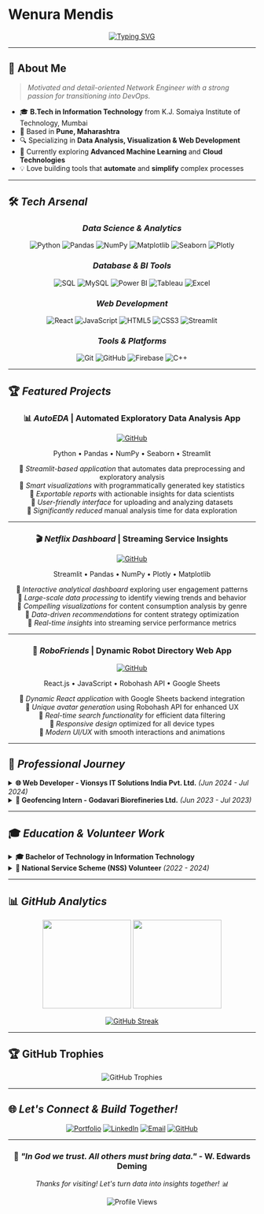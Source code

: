 # Wenura Mendis

<div align="center">
  
[![Typing SVG](https://readme-typing-svg.demolab.com?font=Fira+Code&size=22&pause=1000&color=00D4FF&center=true&vCenter=true&width=600&lines=DevOps+Enthusiast+%7C+Kubernetes;Cloud+Engineer+%7C+Terraform;Network+Expert;Always+Learning+%7C+Always+Building)](https://git.io/typing-svg)

</div>

---

## 🚀 About Me

> *Motivated and detail-oriented Network Engineer with a strong passion for transitioning into DevOps.*

- 🎓 **B.Tech in Information Technology** from K.J. Somaiya Institute of Technology, Mumbai
- 📍 Based in **Pune, Maharashtra**
- 🔍 Specializing in **Data Analysis, Visualization & Web Development**
- 🌱 Currently exploring **Advanced Machine Learning** and **Cloud Technologies**
- 💡 Love building tools that **automate** and **simplify** complex processes

---


## 🛠 *Tech Arsenal*

<div align="center">

### *Data Science & Analytics*
![Python](https://img.shields.io/badge/Python-3776AB?style=for-the-badge&logo=python&logoColor=white)
![Pandas](https://img.shields.io/badge/Pandas-150458?style=for-the-badge&logo=pandas&logoColor=white)
![NumPy](https://img.shields.io/badge/NumPy-013243?style=for-the-badge&logo=numpy&logoColor=white)
![Matplotlib](https://img.shields.io/badge/Matplotlib-11557c?style=for-the-badge&logo=plotly&logoColor=white)
![Seaborn](https://img.shields.io/badge/Seaborn-3776AB?style=for-the-badge&logo=python&logoColor=white)
![Plotly](https://img.shields.io/badge/Plotly-3F4F75?style=for-the-badge&logo=plotly&logoColor=white)

### *Database & BI Tools*
![SQL](https://img.shields.io/badge/SQL-336791?style=for-the-badge&logo=postgresql&logoColor=white)
![MySQL](https://img.shields.io/badge/MySQL-4479A1?style=for-the-badge&logo=mysql&logoColor=white)
![Power BI](https://img.shields.io/badge/Power_BI-F2C811?style=for-the-badge&logo=powerbi&logoColor=black)
![Tableau](https://img.shields.io/badge/Tableau-E97627?style=for-the-badge&logo=tableau&logoColor=white)
![Excel](https://img.shields.io/badge/Microsoft_Excel-217346?style=for-the-badge&logo=microsoft-excel&logoColor=white)

### *Web Development*
![React](https://img.shields.io/badge/React-20232A?style=for-the-badge&logo=react&logoColor=61DAFB)
![JavaScript](https://img.shields.io/badge/JavaScript-323330?style=for-the-badge&logo=javascript&logoColor=F7DF1E)
![HTML5](https://img.shields.io/badge/HTML5-E34F26?style=for-the-badge&logo=html5&logoColor=white)
![CSS3](https://img.shields.io/badge/CSS3-1572B6?style=for-the-badge&logo=css3&logoColor=white)
![Streamlit](https://img.shields.io/badge/Streamlit-FF4B4B?style=for-the-badge&logo=streamlit&logoColor=white)

### *Tools & Platforms*
![Git](https://img.shields.io/badge/Git-F05032?style=for-the-badge&logo=git&logoColor=white)
![GitHub](https://img.shields.io/badge/GitHub-100000?style=for-the-badge&logo=github&logoColor=white)
![Firebase](https://img.shields.io/badge/Firebase-FFCA28?style=for-the-badge&logo=firebase&logoColor=black)
![C++](https://img.shields.io/badge/C++-00599C?style=for-the-badge&logo=cplusplus&logoColor=white)

</div>

---

## 🏆 *Featured Projects*

<div align="center">
  
### 📊 *AutoEDA* | Automated Exploratory Data Analysis App
[![GitHub](https://img.shields.io/badge/GitHub-100000?style=for-the-badge&logo=github&logoColor=white)](https://github.com/sanajjadhav15/AutoEDA)

Python • Pandas • NumPy • Seaborn • Streamlit

🔹 *Streamlit-based application* that automates data preprocessing and exploratory analysis  
🔹 *Smart visualizations* with programmatically generated key statistics  
🔹 *Exportable reports* with actionable insights for data scientists  
🔹 *User-friendly interface* for uploading and analyzing datasets  
🔹 *Significantly reduced* manual analysis time for data exploration

---

### 🎬 *Netflix Dashboard* | Streaming Service Insights
[![GitHub](https://img.shields.io/badge/GitHub-100000?style=for-the-badge&logo=github&logoColor=white)](https://github.com/sanajjadhav15/Streaming-Service-Insights)

Streamlit • Pandas • NumPy • Plotly • Matplotlib

🔹 *Interactive analytical dashboard* exploring user engagement patterns  
🔹 *Large-scale data processing* to identify viewing trends and behavior  
🔹 *Compelling visualizations* for content consumption analysis by genre  
🔹 *Data-driven recommendations* for content strategy optimization  
🔹 *Real-time insights* into streaming service performance metrics

---

### 🤖 *RoboFriends* | Dynamic Robot Directory Web App
[![GitHub](https://img.shields.io/badge/GitHub-100000?style=for-the-badge&logo=github&logoColor=white)](https://github.com/sanajjadhav15/Robofriends)

React.js • JavaScript • Robohash API • Google Sheets

🔹 *Dynamic React application* with Google Sheets backend integration  
🔹 *Unique avatar generation* using Robohash API for enhanced UX  
🔹 *Real-time search functionality* for efficient data filtering  
🔹 *Responsive design* optimized for all device types  
🔹 *Modern UI/UX* with smooth interactions and animations

</div>

---

## 💼 *Professional Journey*

<details>
<summary><b>🌐 Web Developer - Vionsys IT Solutions India Pvt. Ltd.</b> <i>(Jun 2024 - Jul 2024)</i></summary>

- 🚀 *Developed client-specific web solutions* focusing on responsive UI design and performance optimization using ReactJS and Next.js
- 🤝 *Collaborated with cross-functional teams* to implement requested features and troubleshoot issues
- 📊 *Contributed to performance analysis* of web applications by monitoring key metrics and user feedback
- ⏰ *Ensured on-time delivery* of project milestones through effective project management

</details>

<details>
<summary><b>🌾 Geofencing Intern - Godavari Biorefineries Ltd.</b> <i>(Jun 2023 - Jul 2023)</i></summary>

- 🗺️ *Mapped agricultural land* and collected crop data using Google Earth and Excel for accurate tracking
- 👨‍🌾 *Conducted field visits* and communicated with local farmers in Hindi and Marathi
- 📈 *Analyzed geographical data* to identify optimal land usage patterns and improve crop yield prediction models
- 🎯 *Enhanced data collection processes* for better agricultural insights

</details>

---

## 🎓 *Education & Volunteer Work*

<details>
<summary><b>🎓 Bachelor of Technology in Information Technology</b></summary>

**K.J. Somaiya Institute of Technology, Mumbai** *(2021 - 2025)*
- Strong foundation in programming, data structures, and software development
- Specialized coursework in data analysis and web development

</details>

<details>
<summary><b>🤝 National Service Scheme (NSS) Volunteer</b> <i>(2022 - 2024)</i></summary>

- 🌟 *Participated in social initiatives* and community service projects
- 💪 *Strengthened teamwork, leadership, and organizational skills*
- 🏆 *Contributed to various community development programs*

</details>

---

## 📊 *GitHub Analytics*

<div align="center">
  
<img height="180em" src="https://github-readme-stats.vercel.app/api?username=sanajjadhav15&show_icons=true&theme=tokyonight&include_all_commits=true&count_private=true"/>
<img height="180em" src="https://github-readme-stats.vercel.app/api/top-langs/?username=sanajjadhav15&layout=compact&langs_count=8&theme=tokyonight"/>

</div>

<div align="center">
  
[![GitHub Streak](https://streak-stats.demolab.com?user=sanajjadhav15&theme=tokyonight&border_radius=10)](https://git.io/streak-stats)

</div>

---

## 🏆 GitHub Trophies

<div align="center">
  <img src="https://github-profile-trophy.vercel.app/?username=sanajjadhav15&theme=discord&no-frame=true&no-bg=false&margin-w=4" alt="GitHub Trophies" />
</div>

---

## 🌐 *Let's Connect & Build Together!*

<div align="center">
  
[![Portfolio](https://img.shields.io/badge/Portfolio-FF5722?style=for-the-badge&logo=google-chrome&logoColor=white)](https://sanajjadhav.dev)
[![LinkedIn](https://img.shields.io/badge/LinkedIn-0077B5?style=for-the-badge&logo=linkedin&logoColor=white)](https://www.linkedin.com/in/sanaj-jadhav/)
[![Email](https://img.shields.io/badge/Email-D14836?style=for-the-badge&logo=gmail&logoColor=white)](mailto:sanajjadhav77@gmail.com)
[![GitHub](https://img.shields.io/badge/GitHub-100000?style=for-the-badge&logo=github&logoColor=white)](https://github.com/sanajjadhav15)

</div>

---

<div align="center">
  
### 💭 *"In God we trust. All others must bring data."* - W. Edwards Deming

*Thanks for visiting! Let's turn data into insights together! 📊*

![Profile Views](https://komarev.com/ghpvc/?username=sanajjadhav15&color=blueviolet&style=flat-square&label=Profile+Views)

</div>
